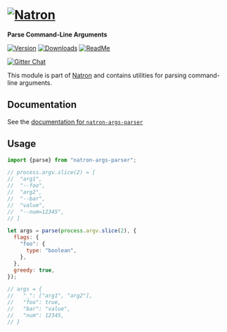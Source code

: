 # [![Natron][natron-img]][natron-url]

[natron-img]: http://static.natronjs.com/img/natronjs.svg
[natron-url]: http://natronjs.com/

**Parse Command-Line Arguments**

[![Version][npm-img]][npm-url]
[![Downloads][dlm-img]][npm-url]
[![ReadMe][readme-img]][readme-url]

[![Gitter Chat][gitter-img]][gitter-url]

[npm-img]: https://img.shields.io/npm/v/natron-args-parser.svg
[npm-url]: https://npmjs.org/package/natron-args-parser
[dlm-img]: https://img.shields.io/npm/dm/natron-args-parser.svg
[readme-img]: https://img.shields.io/badge/read-me-orange.svg
[readme-url]: https://natron.readme.io/docs/module-natron-args-parser

[gitter-img]: https://badges.gitter.im/Join%20Chat.svg
[gitter-url]: https://gitter.im/natronjs/natron

This module is part of [Natron][natron-url] and contains
utilities for parsing command-line arguments.

## Documentation

See the [documentation for `natron-args-parser`][readme-url]

## Usage

```js
import {parse} from "natron-args-parser";

// process.argv.slice(2) = [
//  "arg1",
//  "--foo",
//  "arg2",
//  "--bar",
//  "value",
//  "--num=12345",
// ]

let args = parse(process.argv.slice(2), {
  flags: {
    "foo": {
      type: "boolean",
    },
  },
  greedy: true,
});

// args = {
//   "_": ["arg1", "arg2"],
//   "foo": true,
//   "bar": "value",
//   "num": 12345,
// }
```
